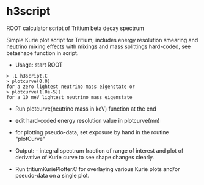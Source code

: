 # h3script
ROOT calculator script of Tritium beta decay spectrum

Simple Kurie plot script for Tritium; includes energy resolution smearing and neutrino mixing effects with mixings and mass splittings hard-coded, see betashape function in script.

- Usage: start ROOT
```
> .L h3script.C
> plotcurve(0.0)
for a zero lightest neutrino mass eigenstate or
> plotcurve(1.0e-5))
for a 10 meV lightest neutrino mass eigenstate
```

- Run plotcurve(neutrino mass in keV) function at the end
- edit hard-coded energy resolution value in plotcurve(mn)
- for plotting pseudo-data, set exposure by hand in the routine "plotCurve"
- Output: - integral spectrum fraction of range of interest
  and plot of derivative of Kurie curve to see shape changes clearly.
  
- Run tritiumKuriePlotter.C for overlaying various Kurie plots and/or pseudo-data on a single plot.
